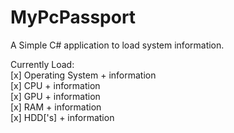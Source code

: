 # MyPcPassport
A Simple C# application to load system information. 

Currently Load: <br />
[x] Operating System + information <br />
[x] CPU + information <br />
[x] GPU + information<br />
[x] RAM + information <br />
[x] HDD['s] + information<br />
